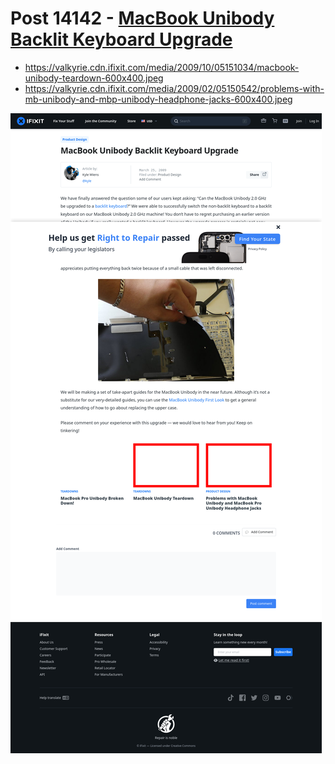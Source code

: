 # Post 14142 - [MacBook Unibody Backlit Keyboard Upgrade](https://www.ifixit.com/News/14142/macbook-unibody-backlit-keyboard-upgrade)

- https://valkyrie.cdn.ifixit.com/media/2009/10/05151034/macbook-unibody-teardown-600x400.jpeg
- https://valkyrie.cdn.ifixit.com/media/2009/02/05150542/problems-with-mb-unibody-and-mbp-unibody-headphone-jacks-600x400.jpeg

![screencap](screenshots/455abd81-d830-43dd-959b-7084853c9a3b.png)
